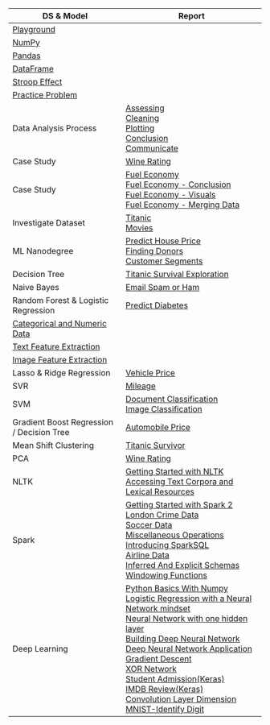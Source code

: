 | DS & Model | Report |
|-|-|
| [Playground](https://s3-us-west-2.amazonaws.com/vinkrish-notes/Playground.html) ||
| [NumPy](https://s3-us-west-2.amazonaws.com/vinkrish-notes/NumPy.html) ||
| [Pandas](https://s3-us-west-2.amazonaws.com/vinkrish-notes/Pandas.html) ||
| [DataFrame](https://s3-us-west-2.amazonaws.com/vinkrish-notes/DataFrame.html) ||
| [Stroop Effect](https://s3.us-west-2.amazonaws.com/vinkrish-notes/Stroop_Effect.html) ||
| [Practice Problem](https://s3-us-west-2.amazonaws.com/vinkrish-notes/PracticeProblem.html) ||
| Data Analysis Process | [Assessing](https://s3-us-west-2.amazonaws.com/vinkrish-notes/assessing.html) <br> [Cleaning](https://s3-us-west-2.amazonaws.com/vinkrish-notes/cleaning.html) <br> [Plotting](https://s3-us-west-2.amazonaws.com/vinkrish-notes/plotting_with_pandas.html) <br> [Conclusion](https://s3-us-west-2.amazonaws.com/vinkrish-notes/conclusions.html) <br> [Communicate](https://s3-us-west-2.amazonaws.com/vinkrish-notes/communicate.html) |
| Case Study | [Wine Rating](https://s3-us-west-2.amazonaws.com/vinkrish-notes/CaseStudy.html) |
| Case Study | [Fuel Economy](https://s3-us-west-2.amazonaws.com/vinkrish-notes/FuelEconomy.html) <br> [Fuel Economy - Conclusion](https://s3-us-west-2.amazonaws.com/vinkrish-notes/drawing-conclusions.html) <br> [Fuel Economy - Visuals](https://s3-us-west-2.amazonaws.com/vinkrish-notes/exploring_visuals.html) <br> [Fuel Economy - Merging Data](https://s3-us-west-2.amazonaws.com/vinkrish-notes/merging_data.html) | 
| Investigate Dataset | [Titanic](https://s3-us-west-2.amazonaws.com/vinkrish-notes/investigate-titanic-dataset.html) <br> [Movies](https://s3-us-west-2.amazonaws.com/vinkrish-notes/investigate-movies-dataset.html) |
| ML Nanodegree | [Predict House Price](https://s3-us-west-2.amazonaws.com/vinkrish-notes/boston_housing.html) <br> [Finding Donors](https://s3-us-west-2.amazonaws.com/vinkrish-notes/finding_donors.html) <br> [Customer Segments](https://s3-us-west-2.amazonaws.com/vinkrish-notes/customer_segments.html) |
| Decision Tree | [Titanic Survival Exploration](https://s3-us-west-2.amazonaws.com/vinkrish-notes/titanic_survival_exploration.html)|
| Naive Bayes | [Email Spam or Ham](https://s3-us-west-2.amazonaws.com/vinkrish-notes/Bayesian_Inference.html) |
| Random Forest & Logistic Regression | [Predict Diabetes](https://s3-us-west-2.amazonaws.com/vinkrish-notes/Pima-Prediction-with-reload.html) |
| [Categorical and Numeric Data](https://s3-us-west-2.amazonaws.com/vinkrish-notes/CategoricalAndNumericData.html) || 
| [Text Feature Extraction](https://s3-us-west-2.amazonaws.com/vinkrish-notes/TextFeatureExtraction.html) ||
| [Image Feature Extraction](https://s3-us-west-2.amazonaws.com/vinkrish-notes/ImageFeatureExtraction.html) ||
| Lasso & Ridge Regression | [Vehicle Price](https://s3-us-west-2.amazonaws.com/vinkrish-notes/vehiclePrice-LassoRidge.html) |
| SVR | [Mileage](https://s3-us-west-2.amazonaws.com/vinkrish-notes/mpg-SVR.html) |
| SVM | [Document Classification](https://s3-us-west-2.amazonaws.com/vinkrish-notes/DocumentClassification-SVM.html) <br> [Image Classification](https://s3-us-west-2.amazonaws.com/vinkrish-notes/MNISTClassification-SVM.html) |
| Gradient Boost Regression / Decision Tree | [Automobile Price](https://s3-us-west-2.amazonaws.com/vinkrish-notes/autoPrice-GradientBoosting.html) |
| Mean Shift Clustering | [Titanic Survivor](https://s3-us-west-2.amazonaws.com/vinkrish-notes/ClusteringWithMeanShift.html) |
| PCA | [Wine Rating](https://s3-us-west-2.amazonaws.com/vinkrish-notes/PCA-DimensionalityReduction.html) |
| NLTK | [Getting Started with NLTK](https://s3-us-west-2.amazonaws.com/vinkrish-notes/Getting_Started_NLTK.html) <br> [Accessing Text Corpora and Lexical Resources](https://s3-us-west-2.amazonaws.com/vinkrish-notes/Accessing+Text+Corpora+and+Lexical+Resources.html) |
| Spark | [Getting Started with Spark 2](https://s3-us-west-2.amazonaws.com/vinkrish-notes/Spark/1.Getting+Started+with+Spark+2.html) <br> [London Crime Data](https://s3-us-west-2.amazonaws.com/vinkrish-notes/Spark/2.LondonCrime.html) <br> [Soccer Data](https://s3-us-west-2.amazonaws.com/vinkrish-notes/Spark/3.Soccer.html) <br> [Miscellaneous Operations](https://s3-us-west-2.amazonaws.com/vinkrish-notes/Spark/4.MiscellaneousOperations.html) <br> [Introducing SparkSQL](https://s3-us-west-2.amazonaws.com/vinkrish-notes/Spark/5.IntroducingSparkSQL.html) <br> [Airline Data](https://s3-us-west-2.amazonaws.com/vinkrish-notes/Spark/6.AirlineData.html) <br> [Inferred And Explicit Schemas](https://s3-us-west-2.amazonaws.com/vinkrish-notes/Spark/7.InferredAndExplicitSchemas.html) <br> [Windowing Functions](https://s3-us-west-2.amazonaws.com/vinkrish-notes/Spark/8.WindowingFunctions.html) |
| Deep Learning | [Python Basics With Numpy](https://s3-us-west-2.amazonaws.com/vinkrish-notes/deeplearning/Python+Basics+With+Numpy.html) <br> [Logistic Regression with a Neural Network mindset](https://s3-us-west-2.amazonaws.com/vinkrish-notes/deeplearning/Logistic+Regression+with+a+Neural+Network+mindset.html) <br> [Neural Network with one hidden layer](https://s3-us-west-2.amazonaws.com/vinkrish-notes/deeplearning/Planar+data+classification+with+one+hidden+layer.html) <br> [Building Deep Neural Network](https://vinkrish-notes.s3-us-west-2.amazonaws.com/deeplearning/Building+your+Deep+Neural+Network+-+Step+by+Step.html) <br> [Deep Neural Network Application](https://vinkrish-notes.s3-us-west-2.amazonaws.com/deeplearning/Deep+Neural+Network+-+Application.html) <br> [Gradient Descent](https://s3-us-west-2.amazonaws.com/vinkrish-notes/GradientDescent.html) <br> [XOR Network](https://s3-us-west-2.amazonaws.com/vinkrish-notes/XOR.html) <br> [Student Admission(Keras)](https://s3-us-west-2.amazonaws.com/vinkrish-notes/StudentAdmissionsKeras.html) <br> [IMDB Review(Keras)](https://s3-us-west-2.amazonaws.com/vinkrish-notes/IMDB_In_Keras.html) <br> [Convolution Layer Dimension](https://s3-us-west-2.amazonaws.com/vinkrish-notes/conv-dims.html) <br> [MNIST-Identify Digit](https://s3-us-west-2.amazonaws.com/vinkrish-notes/mnist_mlp.html) |